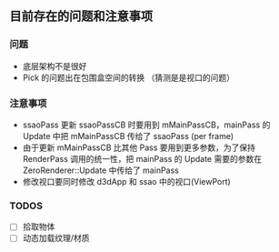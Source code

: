 ## 目前存在的问题和注意事项

### 问题

* 底层架构不是很好
* Pick 的问题出在包围盒空间的转换 （猜测是是视口的问题）

### 注意事项

* ssaoPass 更新 ssaoPassCB 时要用到 mMainPassCB，mainPass 的 Update 中把 mMainPassCB 传给了 ssaoPass (per frame)
* 由于更新 mMainPassCB 比其他 Pass 要用到更多参数，为了保持 RenderPass 调用的统一性，把 mainPass 的 Update 
需要的参数在 ZeroRenderer::Update 中传给了 mainPass
* 修改视口要同时修改 d3dApp 和 ssao 中的视口(ViewPort)

### TODOS

- [ ] 拾取物体
- [ ] 动态加载纹理/材质
